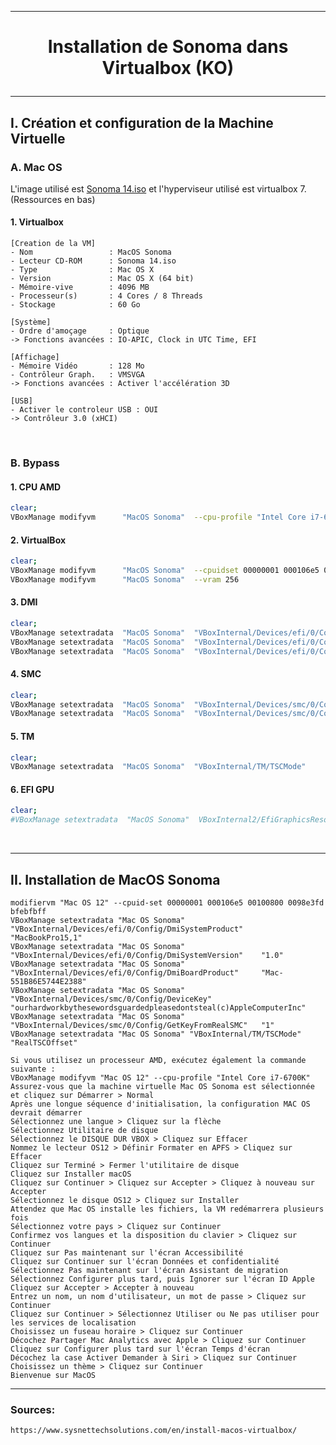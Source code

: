 --------------------------------------------------------------------------------------------------------------
# <p align='center'> Installation de Sonoma dans Virtualbox (KO) </p>

--------------------------------------------------------------------------------------------------------------
## I. Création et configuration de la Machine Virtuelle
### A. Mac OS
L'image utilisé est [Sonoma 14.iso](https://archive.org/details/macOS-X-images) et l'hyperviseur utilisé est virtualbox 7. (Ressources en bas)
#### 1. Virtualbox
```
[Creation de la VM]
- Nom                 : MacOS Sonoma
- Lecteur CD-ROM      : Sonoma 14.iso
- Type                : Mac OS X
- Version             : Mac OS X (64 bit)
- Mémoire-vive        : 4096 MB
- Processeur(s)       : 4 Cores / 8 Threads
- Stockage            : 60 Go

[Système]
- Ordre d'amoçage     : Optique
-> Fonctions avancées : IO-APIC, Clock in UTC Time, EFI

[Affichage]
- Mémoire Vidéo       : 128 Mo
- Contrôleur Graph.   : VMSVGA
-> Fonctions avancées : Activer l'accélération 3D

[USB]
- Activer le controleur USB : OUI
-> Contrôleur 3.0 (xHCI)
```

<br />

### B. Bypass
#### 1. CPU AMD
```bash
clear;
VBoxManage modifyvm      "MacOS Sonoma"  --cpu-profile "Intel Core i7-6700K"
```

#### 2. VirtualBox
```bash
clear;
VBoxManage modifyvm      "MacOS Sonoma"  --cpuidset 00000001 000106e5 00100800 0098e3fd bfebfbff
VBoxManage modifyvm      "MacOS Sonoma"  --vram 256
```

#### 3. DMI
```bash
clear;
VBoxManage setextradata  "MacOS Sonoma"  "VBoxInternal/Devices/efi/0/Config/DmiBoardProduct"    "Mac-551B86E5744E2388"
VBoxManage setextradata  "MacOS Sonoma"  "VBoxInternal/Devices/efi/0/Config/DmiSystemProduct"   "MacBookPro15,1"
VBoxManage setextradata  "MacOS Sonoma"  "VBoxInternal/Devices/efi/0/Config/DmiSystemVersion"   "1.0"
```


#### 4. SMC
```bash
clear;
VBoxManage setextradata  "MacOS Sonoma"  "VBoxInternal/Devices/smc/0/Config/DeviceKey"          "ourhardworkbythesewordsguardedpleasedontsteal(c)AppleComputerInc"
VBoxManage setextradata  "MacOS Sonoma"  "VBoxInternal/Devices/smc/0/Config/GetKeyFromRealSMC"  "0"
```

#### 5. TM
```bash
clear;
VBoxManage setextradata  "MacOS Sonoma"  "VBoxInternal/TM/TSCMode"                              "RealTSCOffset"
```

#### 6. EFI GPU
```bash
clear;
#VBoxManage setextradata  "MacOS Sonoma"  VBoxInternal2/EfiGraphicsResolution                    "1920x1080"
```

<br />

--------------------------------------------------------------------------------------------------------------
## II. Installation de MacOS Sonoma
```
modifiervm "Mac OS 12" --cpuid-set 00000001 000106e5 00100800 0098e3fd bfebfbff
VBoxManage setextradata "Mac OS Sonoma" "VBoxInternal/Devices/efi/0/Config/DmiSystemProduct"    "MacBookPro15,1"
VBoxManage setextradata "Mac OS Sonoma" "VBoxInternal/Devices/efi/0/Config/DmiSystemVersion"    "1.0"
VBoxManage setextradata "Mac OS Sonoma" "VBoxInternal/Devices/efi/0/Config/DmiBoardProduct"     "Mac-551B86E5744E2388"
VBoxManage setextradata "Mac OS Sonoma" "VBoxInternal/Devices/smc/0/Config/DeviceKey"           "ourhardworkbythesewordsguardedpleasedontsteal(c)AppleComputerInc"
VBoxManage setextradata "Mac OS Sonoma" "VBoxInternal/Devices/smc/0/Config/GetKeyFromRealSMC"   "1"
VBoxManage setextradata "Mac OS Sonoma" "VBoxInternal/TM/TSCMode"                               "RealTSCOffset"
```


```
Si vous utilisez un processeur AMD, exécutez également la commande suivante :
VBoxManage modifyvm "Mac OS 12" --cpu-profile "Intel Core i7-6700K"
Assurez-vous que la machine virtuelle Mac OS Sonoma est sélectionnée et cliquez sur Démarrer > Normal
Après une longue séquence d'initialisation, la configuration MAC OS devrait démarrer
Sélectionnez une langue > Cliquez sur la flèche
Sélectionnez Utilitaire de disque
Sélectionnez le DISQUE DUR VBOX > Cliquez sur Effacer
Nommez le lecteur OS12 > Définir Formater en APFS > Cliquez sur Effacer
Cliquez sur Terminé > Fermer l'utilitaire de disque
Cliquez sur Installer macOS
Cliquez sur Continuer > Cliquez sur Accepter > Cliquez à nouveau sur Accepter
Sélectionnez le disque OS12 > Cliquez sur Installer
Attendez que Mac OS installe les fichiers, la VM redémarrera plusieurs fois
Sélectionnez votre pays > Cliquez sur Continuer
Confirmez vos langues et la disposition du clavier > Cliquez sur Continuer
Cliquez sur Pas maintenant sur l'écran Accessibilité
Cliquez sur Continuer sur l'écran Données et confidentialité
Sélectionnez Pas maintenant sur l'écran Assistant de migration
Sélectionnez Configurer plus tard, puis Ignorer sur l'écran ID Apple
Cliquez sur Accepter > Accepter à nouveau
Entrez un nom, un nom d'utilisateur, un mot de passe > Cliquez sur Continuer
Cliquez sur Continuer > Sélectionnez Utiliser ou Ne pas utiliser pour les services de localisation
Choisissez un fuseau horaire > Cliquez sur Continuer
Décochez Partager Mac Analytics avec Apple > Cliquez sur Continuer
Cliquez sur Configurer plus tard sur l'écran Temps d'écran
Décochez la case Activer Demander à Siri > Cliquez sur Continuer
Choisissez un thème > Cliquez sur Continuer
Bienvenue sur MacOS
```

--------------------------------------------------------------------------------------------------------------
### Sources:
```
https://www.sysnettechsolutions.com/en/install-macos-virtualbox/
```


